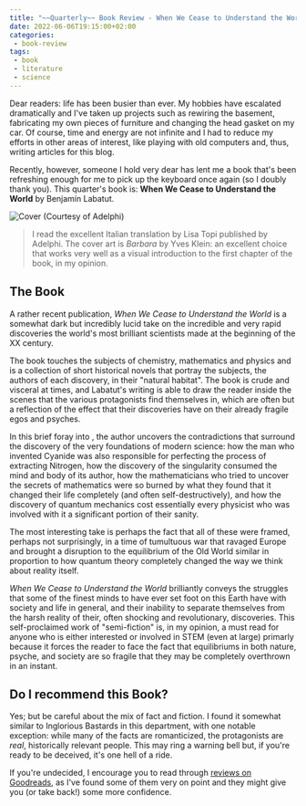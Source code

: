 ```yaml
---
title: "~~Quarterly~~ Book Review - When We Cease to Understand the World"
date: 2022-06-06T19:15:00+02:00
categories:
 - book-review
tags:
 - book
 - literature
 - science
---
```


Dear readers: life has been busier than ever. My hobbies have escalated dramatically and I've taken up projects such as rewiring the basement, fabricating my own pieces of furniture and changing the head gasket on my car. Of course, time and energy are not infinite and I had to reduce my efforts in other areas of interest, like playing with old computers and, thus, writing articles for this blog.

<!-- The truth is that I had reached somewhat of a dead end. While I've taken up as many computers and projects as I could, I never felt satisfied with the result. Collecting weird and rare machines is incredibly stressful, as spares are almost non-existent or horribly expensive, and I can't take the pressure anymore (or rather, I see no reason to). I am planning to hold on to most of what I have, in the hope of being able one day to either open a museum or donate everything to someone I trust my stuff with. In the meantime, I have a lot of fun in sourcing components for my less weird machines and rebuilding them with outlandish specs! --> 

Recently, however, someone I hold very dear has lent me a book that's been refreshing enough for me to pick up the keyboard once again (so I doubly thank you). This quarter's book is: **When We Cease to Understand the World** by Benjamín Labatut.

![Cover (Courtesy of Adelphi)](https://www.adelphi.it/spool/cover__id9571_w240_t1611570934.jpg)

> I read the excellent Italian translation by Lisa Topi published by Adelphi. The cover art is *Barbara* by Yves Klein: an excellent choice that works very well as a visual introduction to the first chapter of the book, in my opinion.

## The Book

A rather recent publication, *When We Cease to Understand the World* is a somewhat dark but incredibly lucid take on the incredible and very rapid discoveries the world's most brilliant scientists made at the beginning of the XX century.

The book touches the subjects of chemistry, mathematics and physics and is a collection of short historical novels that portray the subjects, the authors of each discovery, in their "natural habitat". The book is crude and visceral at times, and Labatut's writing is able to draw the reader inside the scenes that the various protagonists find themselves in, which are often but a reflection of the effect that their discoveries have on their already fragile egos and psyches.

In this brief foray into , the author uncovers the contradictions that surround the discovery of the very foundations of modern science: how the man who invented Cyanide was also responsible for perfecting the process of extracting Nitrogen, how the discovery of the singularity consumed the mind and body of its author, how the mathematicians who tried to uncover the secrets of mathematics were so burned by what they found that it changed their life completely (and often self-destructively), and how the discovery of quantum mechanics cost essentially every physicist who was involved with it a significant portion of their sanity.

The most interesting take is perhaps the fact that all of these were framed, perhaps not surprisingly, in a time of tumultuous war that ravaged Europe and brought a disruption to the equilibrium of the Old World similar in proportion to how quantum theory completely changed the way we think about reality itself.

*When We Cease to Understand the World* brilliantly conveys the struggles that some of the finest minds to have ever set foot on this Earth have with society and life in general, and their inability to separate themselves from the harsh reality of their, often shocking and revolutionary, discoveries. This self-proclaimed work of "semi-fiction" is, in my opinion, a must read for anyone who is either interested or involved in STEM (even at large) primarly because it forces the reader to face the fact that equilibriums in both nature, psyche, and society are so fragile that they may be completely overthrown in an instant.

## Do I recommend this Book?

Yes; but be careful about the mix of fact and fiction. I found it somewhat similar to Inglorious Bastards in this department, with one notable exception: while many of the facts are romanticized, the protagonists are *real*, historically relevant people. This may ring a warning bell but, if you're ready to be deceived, it's one hell of a ride.

If you're undecided, I encourage you to read through [reviews on Goodreads](https://www.goodreads.com/book/show/56971803-quando-abbiamo-smesso-di-capire-il-mondo), as I've found some of them very on point and they might give you (or take back!) some more confidence.